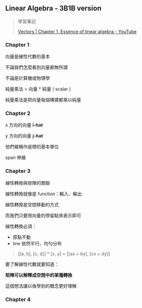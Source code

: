 ## Linear Algebra - 3B1B version

> 學習筆記
>
> [Vectors | Chapter 1, Essence of linear algebra - YouTube](https://www.youtube.com/watch?v=fNk_zzaMoSs&list=PLZHQObOWTQDPD3MizzM2xVFitgF8hE_ab&ab_channel=3Blue1Brown)

### Chapter 1

向量是線性代數的基本

不論我們怎麼看到向量都無所謂

不論是計算機或物理學



純量乘法 = 向量 * 純量 ( scalar )

純量乘法是把向量每個構建都乘以純量

### Chapter 2

x 方向的向量 **i-hat**

y 方向的向量 **j-hat**

他們被稱作座標的基本單位

span 伸展

### Chapter 3

線性轉換與矩陣的關聯

線性轉換就像是 function：輸入、輸出

線性轉換是空間移動的方式

而我們只要用向量的停留點來表示即可

線性轉換必須：

- 原點不動
-  line 依然平行、均勻分布

> [[a, b], [c, d]] * [x, y] = [[ax + by], [cx + dy]]


要了解線性代數就要知道：

**矩陣可以解釋成空間中的某種轉換**

這個想法讓以後學到的概念更好理解

### Chapter 4

